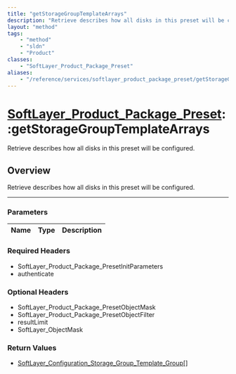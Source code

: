 ```yaml
---
title: "getStorageGroupTemplateArrays"
description: "Retrieve describes how all disks in this preset will be configured."
layout: "method"
tags:
    - "method"
    - "sldn"
    - "Product"
classes:
    - "SoftLayer_Product_Package_Preset"
aliases:
    - "/reference/services/softlayer_product_package_preset/getStorageGroupTemplateArrays"
---
```

# [SoftLayer_Product_Package_Preset](/reference/services/SoftLayer_Product_Package_Preset)::getStorageGroupTemplateArrays


Retrieve describes how all disks in this preset will be configured.


## Overview 
Retrieve describes how all disks in this preset will be configured.

-----

### Parameters 
|Name | Type | Description |
| --- | --- | --- |


### Required Headers
* SoftLayer_Product_Package_PresetInitParameters
* authenticate


### Optional Headers
* SoftLayer_Product_Package_PresetObjectMask
* SoftLayer_Product_Package_PresetObjectFilter
* resultLimit
* SoftLayer_ObjectMask

### Return Values
* <a href='/reference/datatypes/SoftLayer_Configuration_Storage_Group_Template_Group'>SoftLayer_Configuration_Storage_Group_Template_Group[] </a>




